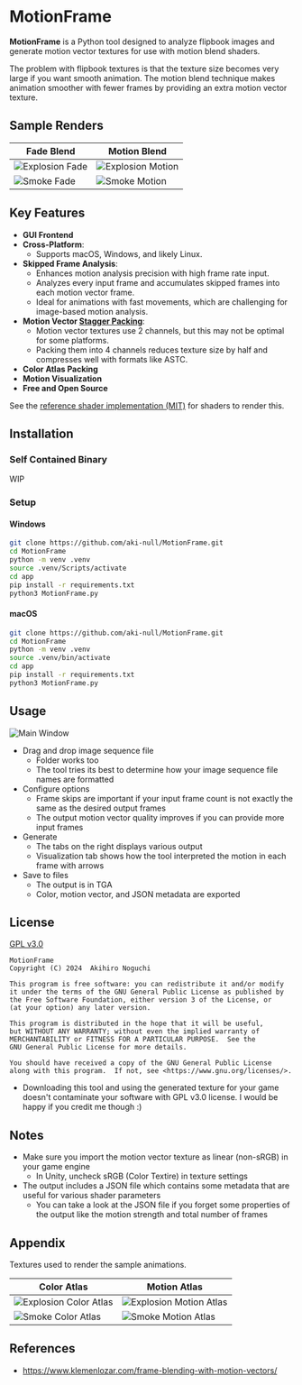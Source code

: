 # MotionFrame

**MotionFrame** is a Python tool designed to analyze flipbook images and generate motion vector textures for use with motion blend shaders.

The problem with flipbook textures is that the texture size becomes very large if you want smooth animation. The motion blend technique makes animation smoother with fewer frames by providing an extra motion vector texture.

## Sample Renders

| Fade Blend                                                                                         | Motion Blend                                                                                         |
| -------------------------------------------------------------------------------------------------- | ---------------------------------------------------------------------------------------------------- |
| ![Explosion Fade](https://github.com/user-attachments/assets/00159a36-f49e-4593-9221-0b4c80ca4113) | ![Explosion Motion](https://github.com/user-attachments/assets/239eac78-90b2-4018-bd08-68a8148c7642) |
| ![Smoke Fade](https://github.com/user-attachments/assets/e20742f8-35bc-403d-8da0-a7d2397d7e89)     | ![Smoke Motion](https://github.com/user-attachments/assets/c9e847f7-06a3-452e-b592-bc7e0b674782)     |
## Key Features

- **GUI Frontend**
- **Cross-Platform**:
  - Supports macOS, Windows, and likely Linux.
- **Skipped Frame Analysis**:
  - Enhances motion analysis precision with high frame rate input.
  - Analyzes every input frame and accumulates skipped frames into each motion vector frame.
  - Ideal for animations with fast movements, which are challenging for image-based motion analysis.
- **Motion Vector [Stagger Packing](https://realtimevfx.com/t/flipbook-texture-packing-atlas-super-pack-and-stagger-pack/5609)**:
  - Motion vector textures use 2 channels, but this may not be optimal for some platforms.
  - Packing them into 4 channels reduces texture size by half and compresses well with formats like ASTC.
- **Color Atlas Packing**
- **Motion Visualization**
- **Free and Open Source**

See the [reference shader implementation (MIT)](https://github.com/aki-null/UnityFlipbookMotionBlending) for shaders to render this.

## Installation

### Self Contained Binary

WIP

### Setup

#### Windows

```bash
git clone https://github.com/aki-null/MotionFrame.git
cd MotionFrame
python -m venv .venv
source .venv/Scripts/activate
cd app
pip install -r requirements.txt
python3 MotionFrame.py
```

#### macOS

```bash
git clone https://github.com/aki-null/MotionFrame.git
cd MotionFrame
python -m venv .venv
source .venv/bin/activate
cd app
pip install -r requirements.txt
python3 MotionFrame.py
```

## Usage

![Main Window](https://github.com/user-attachments/assets/d44658e8-3a2d-4908-afb1-a22fbbed1fde)

- Drag and drop image sequence file
	- Folder works too
	- The tool tries its best to determine how your image sequence file names are formatted
- Configure options
	- Frame skips are important if your input frame count is not exactly the same as the desired output frames
	- The output motion vector quality improves if you can provide more input frames
- Generate
	- The tabs on the right displays various output
	- Visualization tab shows how the tool interpreted the motion in each frame with arrows
- Save to files
	- The output is in TGA
	- Color, motion vector, and JSON metadata are exported

## License

[GPL v3.0](https://www.gnu.org/licenses/gpl-3.0.txt)

```
MotionFrame
Copyright (C) 2024  Akihiro Noguchi

This program is free software: you can redistribute it and/or modify
it under the terms of the GNU General Public License as published by
the Free Software Foundation, either version 3 of the License, or
(at your option) any later version.

This program is distributed in the hope that it will be useful,
but WITHOUT ANY WARRANTY; without even the implied warranty of
MERCHANTABILITY or FITNESS FOR A PARTICULAR PURPOSE.  See the
GNU General Public License for more details.

You should have received a copy of the GNU General Public License
along with this program.  If not, see <https://www.gnu.org/licenses/>.
```

- Downloading this tool and using the generated texture for your game doesn't contaminate your software with GPL v3.0 license. I would be happy if you credit me though :)

## Notes

- Make sure you import the motion vector texture as linear (non-sRGB) in your game engine
	- In Unity, uncheck sRGB (Color Textire) in texture settings
- The output includes a JSON file which contains some metadata that are useful for various shader parameters
	- You can take a look at the JSON file if you forget some properties of the output like the motion strength and total number of frames

## Appendix

Textures used to render the sample animations.

|Color Atlas|Motion Atlas|
|-----------|------------|
|![Explosion Color Atlas](https://github.com/user-attachments/assets/f68db0fe-9348-4ae3-bffa-cb2839ddc5a8)|![Explosion Motion Atlas](https://github.com/user-attachments/assets/5354ece8-0127-43a0-8b90-a9d358bab4e5)|
|![Smoke Color Atlas](https://github.com/user-attachments/assets/8bcb4457-e245-4f93-a1aa-4ec88763777f)|![Smoke Motion Atlas](https://github.com/user-attachments/assets/66e98695-c152-40ad-9aad-8b098f963d09)|

## References

- <https://www.klemenlozar.com/frame-blending-with-motion-vectors/>
